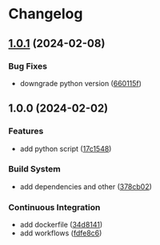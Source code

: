# Changelog

## [1.0.1](https://github.com/Necrelox/CRYPTO-VIZ-Processor/compare/v1.0.0...v1.0.1) (2024-02-08)


### Bug Fixes

* downgrade python version ([660115f](https://github.com/Necrelox/CRYPTO-VIZ-Processor/commit/660115f1a0e3d23f0328cddaf521e101b80f893c))

## 1.0.0 (2024-02-02)


### Features

* add python script ([17c1548](https://github.com/Necrelox/CRYPTO-VIZ-Processor/commit/17c15486c55f9cd7f861f1e6d37f9d0e83447540))


### Build System

* add dependencies and other ([378cb02](https://github.com/Necrelox/CRYPTO-VIZ-Processor/commit/378cb02441916406fa691a6d66f1ebbd4631ec0b))


### Continuous Integration

* add dockerfile ([34d8141](https://github.com/Necrelox/CRYPTO-VIZ-Processor/commit/34d8141f2f9ca5cb978db7cfab98fecbd1625f01))
* add workflows ([fdfe8c6](https://github.com/Necrelox/CRYPTO-VIZ-Processor/commit/fdfe8c600c15322a8dfa37e120d68e77066a9b8c))
